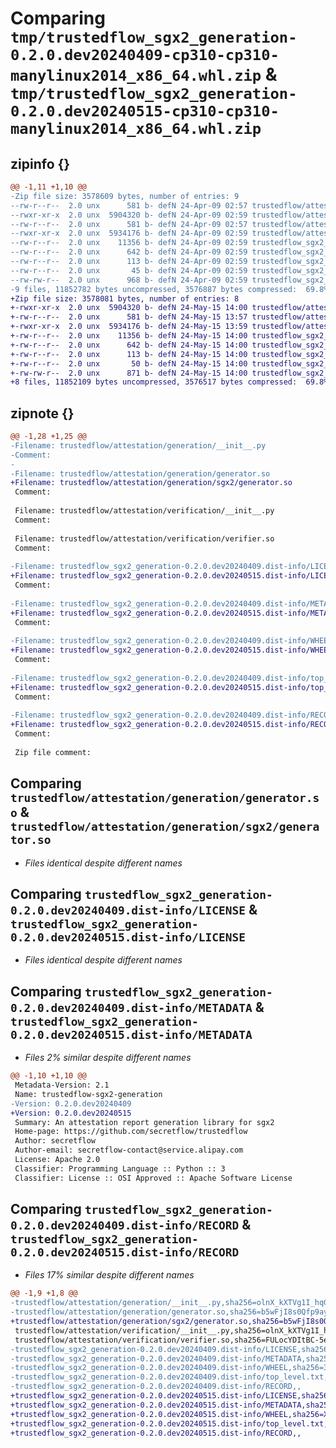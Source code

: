 # Comparing `tmp/trustedflow_sgx2_generation-0.2.0.dev20240409-cp310-cp310-manylinux2014_x86_64.whl.zip` & `tmp/trustedflow_sgx2_generation-0.2.0.dev20240515-cp310-cp310-manylinux2014_x86_64.whl.zip`

## zipinfo {}

```diff
@@ -1,11 +1,10 @@
-Zip file size: 3578609 bytes, number of entries: 9
--rw-r--r--  2.0 unx      581 b- defN 24-Apr-09 02:57 trustedflow/attestation/generation/__init__.py
--rwxr-xr-x  2.0 unx  5904320 b- defN 24-Apr-09 02:59 trustedflow/attestation/generation/generator.so
--rw-r--r--  2.0 unx      581 b- defN 24-Apr-09 02:57 trustedflow/attestation/verification/__init__.py
--rwxr-xr-x  2.0 unx  5934176 b- defN 24-Apr-09 02:59 trustedflow/attestation/verification/verifier.so
--rw-r--r--  2.0 unx    11356 b- defN 24-Apr-09 02:59 trustedflow_sgx2_generation-0.2.0.dev20240409.dist-info/LICENSE
--rw-r--r--  2.0 unx      642 b- defN 24-Apr-09 02:59 trustedflow_sgx2_generation-0.2.0.dev20240409.dist-info/METADATA
--rw-r--r--  2.0 unx      113 b- defN 24-Apr-09 02:59 trustedflow_sgx2_generation-0.2.0.dev20240409.dist-info/WHEEL
--rw-r--r--  2.0 unx       45 b- defN 24-Apr-09 02:59 trustedflow_sgx2_generation-0.2.0.dev20240409.dist-info/top_level.txt
--rw-rw-r--  2.0 unx      968 b- defN 24-Apr-09 02:59 trustedflow_sgx2_generation-0.2.0.dev20240409.dist-info/RECORD
-9 files, 11852782 bytes uncompressed, 3576887 bytes compressed:  69.8%
+Zip file size: 3578081 bytes, number of entries: 8
+-rwxr-xr-x  2.0 unx  5904320 b- defN 24-May-15 14:00 trustedflow/attestation/generation/sgx2/generator.so
+-rw-r--r--  2.0 unx      581 b- defN 24-May-15 13:57 trustedflow/attestation/verification/__init__.py
+-rwxr-xr-x  2.0 unx  5934176 b- defN 24-May-15 13:59 trustedflow/attestation/verification/verifier.so
+-rw-r--r--  2.0 unx    11356 b- defN 24-May-15 14:00 trustedflow_sgx2_generation-0.2.0.dev20240515.dist-info/LICENSE
+-rw-r--r--  2.0 unx      642 b- defN 24-May-15 14:00 trustedflow_sgx2_generation-0.2.0.dev20240515.dist-info/METADATA
+-rw-r--r--  2.0 unx      113 b- defN 24-May-15 14:00 trustedflow_sgx2_generation-0.2.0.dev20240515.dist-info/WHEEL
+-rw-r--r--  2.0 unx       50 b- defN 24-May-15 14:00 trustedflow_sgx2_generation-0.2.0.dev20240515.dist-info/top_level.txt
+-rw-rw-r--  2.0 unx      871 b- defN 24-May-15 14:00 trustedflow_sgx2_generation-0.2.0.dev20240515.dist-info/RECORD
+8 files, 11852109 bytes uncompressed, 3576517 bytes compressed:  69.8%
```

## zipnote {}

```diff
@@ -1,28 +1,25 @@
-Filename: trustedflow/attestation/generation/__init__.py
-Comment: 
-
-Filename: trustedflow/attestation/generation/generator.so
+Filename: trustedflow/attestation/generation/sgx2/generator.so
 Comment: 
 
 Filename: trustedflow/attestation/verification/__init__.py
 Comment: 
 
 Filename: trustedflow/attestation/verification/verifier.so
 Comment: 
 
-Filename: trustedflow_sgx2_generation-0.2.0.dev20240409.dist-info/LICENSE
+Filename: trustedflow_sgx2_generation-0.2.0.dev20240515.dist-info/LICENSE
 Comment: 
 
-Filename: trustedflow_sgx2_generation-0.2.0.dev20240409.dist-info/METADATA
+Filename: trustedflow_sgx2_generation-0.2.0.dev20240515.dist-info/METADATA
 Comment: 
 
-Filename: trustedflow_sgx2_generation-0.2.0.dev20240409.dist-info/WHEEL
+Filename: trustedflow_sgx2_generation-0.2.0.dev20240515.dist-info/WHEEL
 Comment: 
 
-Filename: trustedflow_sgx2_generation-0.2.0.dev20240409.dist-info/top_level.txt
+Filename: trustedflow_sgx2_generation-0.2.0.dev20240515.dist-info/top_level.txt
 Comment: 
 
-Filename: trustedflow_sgx2_generation-0.2.0.dev20240409.dist-info/RECORD
+Filename: trustedflow_sgx2_generation-0.2.0.dev20240515.dist-info/RECORD
 Comment: 
 
 Zip file comment:
```

## Comparing `trustedflow/attestation/generation/generator.so` & `trustedflow/attestation/generation/sgx2/generator.so`

 * *Files identical despite different names*

## Comparing `trustedflow_sgx2_generation-0.2.0.dev20240409.dist-info/LICENSE` & `trustedflow_sgx2_generation-0.2.0.dev20240515.dist-info/LICENSE`

 * *Files identical despite different names*

## Comparing `trustedflow_sgx2_generation-0.2.0.dev20240409.dist-info/METADATA` & `trustedflow_sgx2_generation-0.2.0.dev20240515.dist-info/METADATA`

 * *Files 2% similar despite different names*

```diff
@@ -1,10 +1,10 @@
 Metadata-Version: 2.1
 Name: trustedflow-sgx2-generation
-Version: 0.2.0.dev20240409
+Version: 0.2.0.dev20240515
 Summary: An attestation report generation library for sgx2
 Home-page: https://github.com/secretflow/trustedflow
 Author: secretflow
 Author-email: secretflow-contact@service.alipay.com
 License: Apache 2.0
 Classifier: Programming Language :: Python :: 3
 Classifier: License :: OSI Approved :: Apache Software License
```

## Comparing `trustedflow_sgx2_generation-0.2.0.dev20240409.dist-info/RECORD` & `trustedflow_sgx2_generation-0.2.0.dev20240515.dist-info/RECORD`

 * *Files 17% similar despite different names*

```diff
@@ -1,9 +1,8 @@
-trustedflow/attestation/generation/__init__.py,sha256=olnX_kXTVg1I_hqG5gqS21-jAh4LE4JomsyQTtvBnCU,581
-trustedflow/attestation/generation/generator.so,sha256=b5wFjI8s0Qfp9aynuOav6esGaGA-vYzfIHrJQS_yruo,5904320
+trustedflow/attestation/generation/sgx2/generator.so,sha256=b5wFjI8s0Qfp9aynuOav6esGaGA-vYzfIHrJQS_yruo,5904320
 trustedflow/attestation/verification/__init__.py,sha256=olnX_kXTVg1I_hqG5gqS21-jAh4LE4JomsyQTtvBnCU,581
 trustedflow/attestation/verification/verifier.so,sha256=FULocYDItBC-5eoQdzlvwnLyM_pDFoR0GPr3PZ8HasY,5934176
-trustedflow_sgx2_generation-0.2.0.dev20240409.dist-info/LICENSE,sha256=QwcOLU5TJoTeUhuIXzhdCEEDDvorGiC6-3YTOl4TecE,11356
-trustedflow_sgx2_generation-0.2.0.dev20240409.dist-info/METADATA,sha256=81-pFa9kQsHaysvPGjQ-N0v-wQ6Wd2yJRimyrBdk4As,642
-trustedflow_sgx2_generation-0.2.0.dev20240409.dist-info/WHEEL,sha256=3ji-nK5jramZCcxZ-bRSaxTH_DCMHUueruCckNMQuxg,113
-trustedflow_sgx2_generation-0.2.0.dev20240409.dist-info/top_level.txt,sha256=WrzyYsQZnTtydHYt7avRZW_3Btrw99LwyEYH3j6QrEk,45
-trustedflow_sgx2_generation-0.2.0.dev20240409.dist-info/RECORD,,
+trustedflow_sgx2_generation-0.2.0.dev20240515.dist-info/LICENSE,sha256=QwcOLU5TJoTeUhuIXzhdCEEDDvorGiC6-3YTOl4TecE,11356
+trustedflow_sgx2_generation-0.2.0.dev20240515.dist-info/METADATA,sha256=msv8Zzn0jZh_bYHdshZGAx4IzsxZubxpXC_-ygF3bKM,642
+trustedflow_sgx2_generation-0.2.0.dev20240515.dist-info/WHEEL,sha256=XcXIRX2bPo-EGCFnthMC441x8LAB1n06gaqRMpx0fSU,113
+trustedflow_sgx2_generation-0.2.0.dev20240515.dist-info/top_level.txt,sha256=LljZmJeXkWFUBBd8Z3Q8fijgDYXrKa7Bc_lRQ7_zUTs,50
+trustedflow_sgx2_generation-0.2.0.dev20240515.dist-info/RECORD,,
```

